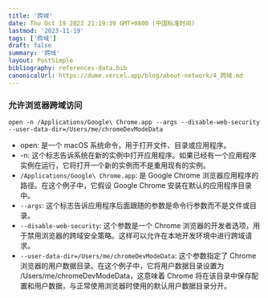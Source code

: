 ```yaml
---
title: '跨域'
date: Thu Oct 19 2023 21:19:39 GMT+0800 (中国标准时间)
lastmod: '2023-11-19'
tags: ['跨域']
draft: false
summary: '跨域'
layout: PostSimple
bibliography: references-data.bib
canonicalUrl: https://dume.vercel.app/blog/about-network/4_跨域.md
---
```


### 允许浏览器跨域访问

`open -n /Applications/Google\ Chrome.app --args --disable-web-security --user-data-dir=/Users/me/chromeDevModeData`

- open: 是一个 macOS 系统命令，用于打开文件、目录或应用程序。
- -n: 这个标志告诉系统在新的实例中打开应用程序。如果已经有一个应用程序实例在运行，它将打开一个新的实例而不是重用现有的实例。
- `/Applications/Google\ Chrome.app`: 是 Google Chrome 浏览器应用程序的路径。在这个例子中，它假设 Google Chrome 安装在默认的应用程序目录中。
- `--args`: 这个标志告诉应用程序后面跟随的参数是命令行参数而不是文件或目录。
- `--disable-web-security`: 这个参数是一个 Chrome 浏览器的开发者选项，用于禁用浏览器的跨域安全策略。这样可以允许在本地开发环境中进行跨域请求。
- `--user-data-dir=/Users/me/chromeDevModeData`: 这个参数指定了 Chrome 浏览器的用户数据目录。在这个例子中，它将用户数据目录设置为 /Users/me/chromeDevModeData，这意味着 Chrome 将在该目录中保存配置和用户数据，与正常使用浏览器时使用的默认用户数据目录分开。
